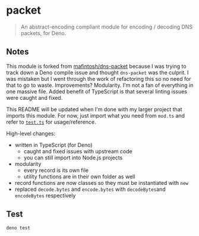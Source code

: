 # packet

>  An abstract-encoding compliant module for encoding / decoding DNS packets, for Deno.



## Notes

This module is forked from [mafintosh/dns-packet](https://github.com/mafintosh/dns-packet) because I was trying to track down a Deno compile issue and thought `dns-packet` was the culprit. I was mistaken but I went through the work of refactoring this so no need for that to go to waste. Improvements? Modularity. I'm not a fan of everything in one massive file. Added benefit of TypeScript is that several linting issues were caught and fixed.

This README will be updated when I'm done with my larger project that imports this module. For now, just import what you need from `mod.ts` and refer to [`test.ts`](/test.ts) for usage/reference.

High-level changes:
- written in TypeScript (for Deno)
  - caught and fixed issues with upstream code
  - you can still import into Node.js projects
- modularity
  - every record is its own file
  - utility functions are in their own folder as well
- record functions are now classes so they must be instantiated with `new`
- replaced `decode.bytes` and `encode.bytes` with `decodeBytes`and `encodeBytes` respectively



## Test

```sh
deno test
```
